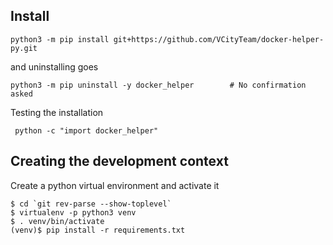 ## Install
```
python3 -m pip install git+https://github.com/VCityTeam/docker-helper-py.git
```
and uninstalling goes
```
python3 -m pip uninstall -y docker_helper        # No confirmation asked
```
Testing the installation
```
 python -c "import docker_helper"
```

## Creating the development context
Create a python virtual environment and activate it
```
$ cd `git rev-parse --show-toplevel`
$ virtualenv -p python3 venv
$ . venv/bin/activate
(venv)$ pip install -r requirements.txt
```

